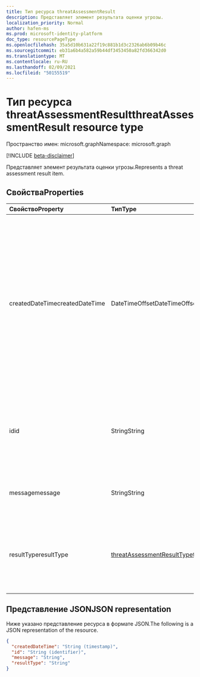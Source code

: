 ```yaml
---
title: Тип ресурса threatAssessmentResult
description: Представляет элемент результата оценки угрозы.
localization_priority: Normal
author: hafen-ms
ms.prod: microsoft-identity-platform
doc_type: resourcePageType
ms.openlocfilehash: 35a5d10b631a22f19c881b1d3c2326ab6b09b46c
ms.sourcegitcommit: eb31a6b4a582a59b44df3453450a82fd366342d0
ms.translationtype: MT
ms.contentlocale: ru-RU
ms.lasthandoff: 02/09/2021
ms.locfileid: "50155519"
---
```

# <a name="threatassessmentresult-resource-type"></a><span data-ttu-id="bbd8f-103">Тип ресурса threatAssessmentResult</span><span class="sxs-lookup"><span data-stu-id="bbd8f-103">threatAssessmentResult resource type</span></span>

<span data-ttu-id="bbd8f-104">Пространство имен: microsoft.graph</span><span class="sxs-lookup"><span data-stu-id="bbd8f-104">Namespace: microsoft.graph</span></span>

[!INCLUDE [beta-disclaimer](../../includes/beta-disclaimer.md)]

<span data-ttu-id="bbd8f-105">Представляет элемент результата оценки угрозы.</span><span class="sxs-lookup"><span data-stu-id="bbd8f-105">Represents a threat assessment result item.</span></span>

## <a name="properties"></a><span data-ttu-id="bbd8f-106">Свойства</span><span class="sxs-lookup"><span data-stu-id="bbd8f-106">Properties</span></span>

| <span data-ttu-id="bbd8f-107">Свойство</span><span class="sxs-lookup"><span data-stu-id="bbd8f-107">Property</span></span>     | <span data-ttu-id="bbd8f-108">Тип</span><span class="sxs-lookup"><span data-stu-id="bbd8f-108">Type</span></span>        | <span data-ttu-id="bbd8f-109">Описание</span><span class="sxs-lookup"><span data-stu-id="bbd8f-109">Description</span></span> |
|:-------------|:------------|:------------|
|<span data-ttu-id="bbd8f-110">createdDateTime</span><span class="sxs-lookup"><span data-stu-id="bbd8f-110">createdDateTime</span></span>|<span data-ttu-id="bbd8f-111">DateTimeOffset</span><span class="sxs-lookup"><span data-stu-id="bbd8f-111">DateTimeOffset</span></span>|<span data-ttu-id="bbd8f-112">Тип Timestamp представляет сведения о времени и дате с использованием формата ISO 8601 (всегда применяется формат UTC).</span><span class="sxs-lookup"><span data-stu-id="bbd8f-112">The Timestamp type represents date and time information using ISO 8601 format and is always in UTC time.</span></span> <span data-ttu-id="bbd8f-113">Например, значение полуночи 1 января 2014 г. в формате UTC выглядит так: `'2014-01-01T00:00:00Z'`.</span><span class="sxs-lookup"><span data-stu-id="bbd8f-113">For example, midnight UTC on Jan 1, 2014 would look like this: `'2014-01-01T00:00:00Z'`.</span></span>|
|<span data-ttu-id="bbd8f-114">id</span><span class="sxs-lookup"><span data-stu-id="bbd8f-114">id</span></span>|<span data-ttu-id="bbd8f-115">String</span><span class="sxs-lookup"><span data-stu-id="bbd8f-115">String</span></span>|<span data-ttu-id="bbd8f-116">Идентификатор результата оценки угроз — это глобальный уникальный идентификатор (GUID).</span><span class="sxs-lookup"><span data-stu-id="bbd8f-116">The threat assessment result ID is a globally unique identifier (GUID).</span></span>|
|<span data-ttu-id="bbd8f-117">message</span><span class="sxs-lookup"><span data-stu-id="bbd8f-117">message</span></span>|<span data-ttu-id="bbd8f-118">String</span><span class="sxs-lookup"><span data-stu-id="bbd8f-118">String</span></span>|<span data-ttu-id="bbd8f-119">Сообщение результата для каждой оценки угрозы.</span><span class="sxs-lookup"><span data-stu-id="bbd8f-119">The result message for each threat assessment.</span></span>|
|<span data-ttu-id="bbd8f-120">resultType</span><span class="sxs-lookup"><span data-stu-id="bbd8f-120">resultType</span></span>|[<span data-ttu-id="bbd8f-121">threatAssessmentResultType</span><span class="sxs-lookup"><span data-stu-id="bbd8f-121">threatAssessmentResultType</span></span>](enums.md#threatassessmentresulttype-values)|<span data-ttu-id="bbd8f-122">Тип результата оценки угроз.</span><span class="sxs-lookup"><span data-stu-id="bbd8f-122">The threat assessment result type.</span></span> <span data-ttu-id="bbd8f-123">Возможные значения: `checkPolicy`, `rescan`.</span><span class="sxs-lookup"><span data-stu-id="bbd8f-123">Possible values are: `checkPolicy`, `rescan`.</span></span>|

## <a name="json-representation"></a><span data-ttu-id="bbd8f-124">Представление JSON</span><span class="sxs-lookup"><span data-stu-id="bbd8f-124">JSON representation</span></span>

<span data-ttu-id="bbd8f-125">Ниже указано представление ресурса в формате JSON.</span><span class="sxs-lookup"><span data-stu-id="bbd8f-125">The following is a JSON representation of the resource.</span></span>

<!-- {
  "blockType": "resource",
  "optionalProperties": [

  ],
  "@odata.type": "microsoft.graph.threatAssessmentResult",
  "keyProperty": "id"
}-->

```json
{
  "createdDateTime": "String (timestamp)",
  "id": "String (identifier)",
  "message": "String",
  "resultType": "String"
}
```

<!-- uuid: 16cd6b66-4b1a-43a1-adaf-3a886856ed98
2019-02-04 14:57:30 UTC -->
<!-- {
  "type": "#page.annotation",
  "description": "threatAssessmentResult resource",
  "keywords": "",
  "section": "documentation",
  "tocPath": ""
}-->



